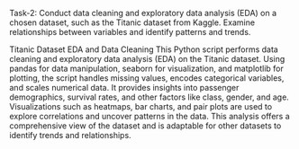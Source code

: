 Task-2: Conduct data cleaning and exploratory data analysis (EDA) on a chosen dataset, such as the Titanic dataset from Kaggle. Examine relationships between variables and identify patterns and trends.

Titanic Dataset EDA and Data Cleaning This Python script performs data cleaning and exploratory data analysis (EDA) on the Titanic dataset. Using pandas for data manipulation, seaborn for visualization, and matplotlib for plotting, the script handles missing values, encodes categorical variables, and scales numerical data. It provides insights into passenger demographics, survival rates, and other factors like class, gender, and age. Visualizations such as heatmaps, bar charts, and pair plots are used to explore correlations and uncover patterns in the data. This analysis offers a comprehensive view of the dataset and is adaptable for other datasets to identify trends and relationships.
